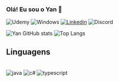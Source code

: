 
### Olá! Eu sou o Yan 🍎

![Udemy](https://img.shields.io/badge/Udemy-EC5252?style=for-the-badge&logo=Udemy&logoColor=white)
![Windows](https://img.shields.io/badge/Windows-0078D6?style=for-the-badge&logo=windows&logoColor=white)
[![Linkedin](https://img.shields.io/badge/LinkedIn-0077B5?style=for-the-badge&logo=linkedin&logoColor=white)](https://www.linkedin.com/in/yan-lobato-487873272/)
![Discord](https://img.shields.io/badge/Discord-7289DA?style=for-the-badge&logo=discord&logoColor=white)

![Yan GitHub stats](https://github-readme-stats.vercel.app/api?username=Yanlob&show_icons=true&theme=tokyonight)
![Top Langs](https://github-readme-stats.vercel.app/api/top-langs/?username=YanLob&theme=tokyonight&layout=compact)

## Linguagens

<div style="display: inline_block"><br/>
    <img align="center" alt="java" src="https://img.shields.io/badge/Java-ED8B00?style=for-the-badge&logo=openjdk&logoColor=white"/>
    <img align="center" alt="c#" src="https://img.shields.io/badge/C%23-239120?style=for-the-badge&logo=c-sharp&logoColor=white"/>
    <img align="center" alt="typescript" src="https://img.shields.io/badge/TypeScript-007ACC?style=for-the-badge&logo=typescript&logoColor=white"/>
</div>
